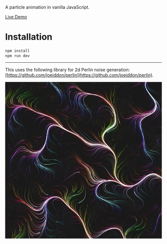 A particle animation in vanilla JavaScript.

[Live Demo](https://courageous-buttercream-3216a5.netlify.app)

# Installation
```
npm install
npm run dev
```

---

This uses the following library for 2d Perlin noise generation: [https://github.com/joeiddon/perlin](https://github.com/joeiddon/perlin).

![screenshot](particle-flow.png)
